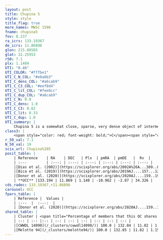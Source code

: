 ```yaml
---
layout: post
title: Chupina 5
style: style
title_flag: true
more_names: MWSC 1596
fname: chupina5
fov: 0.237
ra_icrs: 133.19367
de_icrs: 11.86896
glon: 215.80585
glat: 32.25953
r50: 7.1
plx: 1.1484
UTI: "0.46"
UTI_COLOR: "#fffbe1"
UTI_C_N_COL: "#e0a6b3"
UTI_C_dens_COL: "#a6cab9"
UTI_C_C3_COL: "#eef8d4"
UTI_C_lit_COL: "#fee8cc"
UTI_C_dup_COL: "#a6cab9"
UTI_C_N: 0.0
UTI_C_dens: 1.0
UTI_C_C3: 0.62
UTI_C_lit: 0.33
UTI_C_dup: 1.0
UTI_summary: |
    Chupina 5 is a somewhat close, sparse, very dense object of intermediate C3 quality. It is poorly studied in the literature.<br><br>This object shares a large percentage of members with at least one entry reported in the same catalogue.<br><br><span style="color: #99180f; font-weight: bold;">Warning: </span>contains less than 25 stars with <i>P>0.5</i> estimated.
class3: |
    <span style="color: red; font-weight: bold;">C</span><span style="color: green; font-weight: bold;">A</span>
r_50_val: 7.1
N_50_val: 19
scix_url: Chupina%205
posit_table: |
    | Reference    | RA    | DEC   | Plx  | pmRA  | pmDE   |  Rv  |
    | :---         | :---: | :---: | :---: | :---: | :---: | :---: |
    |[Dias et al. (2002)](https://scixplorer.org/abs/2002A%26A...389..871D) | 133.254 | 11.862 | -- | -- | -- | -- |
    |[Bica et al. (2019)](https://scixplorer.org/abs/2019AJ....157...12B) | 133.252 | 11.858 | -- | -- | -- | -- |
    |[Donor et al. (2020)](https://scixplorer.org/abs/2020AJ....159..199D) | 133.254 | 11.862 | -- | -11.02 | -3.1 | 33.2 |
    | **UCC** |133.194 | 11.869 | 1.148 | -10.962 | -2.87 | 34.326 | 
cds_radec: 133.19367,+11.86896
carousel: UCC
fpars_table: |
    | Reference |  Values |
    | :---  |  :---:  |
    | [Donor et al. (2020)](https://scixplorer.org/abs/2020AJ....159..199D) | `Fe/H=0.09` |
shared_table: |
    | Cluster | <span title="Percentage of members that this OC shares with the ones listed">%</span>   | RA   | DEC   | Plx   | pmRA  | pmDE  | Rv | UTI |
    | :-: | :-: |:-: | :-: | :-: | :-: | :-: | :-: | :-: |
    |[CWWDL 14090](/_clusters/cwwdl14090/)| 100.0 | 132.84 | 11.82 | 1.15 | -10.98 | -2.91 | 33.79 |0.0 |
    |[Melotte 94](/_clusters/melotte94/)| 100.0 | 132.85 | 11.82 | 1.15 | -10.97 | -2.91 | 33.91 |1.0 |
---
```

